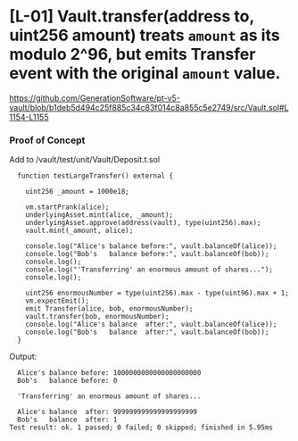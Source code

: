# [L-01] Vault.transfer(address to, uint256 amount) treats `amount` as its modulo 2^96, but emits Transfer event with the original `amount` value.

https://github.com/GenerationSoftware/pt-v5-vault/blob/b1deb5d494c25f885c34c83f014c8a855c5e2749/src/Vault.sol#L1154-L1155

### Proof of Concept
Add to /vault/test/unit/Vault/Deposit.t.sol
```
  function testLargeTransfer() external {

    uint256 _amount = 1000e18; 

    vm.startPrank(alice);
    underlyingAsset.mint(alice, _amount);
    underlyingAsset.approve(address(vault), type(uint256).max);
    vault.mint(_amount, alice);

    console.log("Alice's balance before:", vault.balanceOf(alice));
    console.log("Bob's   balance before:", vault.balanceOf(bob));
    console.log();
    console.log("'Transferring' an enormous amount of shares...");
    console.log();

    uint256 enormousNumber = type(uint256).max - type(uint96).max + 1;
    vm.expectEmit();
    emit Transfer(alice, bob, enormousNumber); 
    vault.transfer(bob, enormousNumber); 
    console.log("Alice's balance  after:", vault.balanceOf(alice));
    console.log("Bob's   balance  after:", vault.balanceOf(bob));
  }
```
Output:
```  
  Alice's balance before: 1000000000000000000000
  Bob's   balance before: 0
  
  'Transferring' an enormous amount of shares...
  
  Alice's balance  after: 999999999999999999999
  Bob's   balance  after: 1
Test result: ok. 1 passed; 0 failed; 0 skipped; finished in 5.95ms
```
